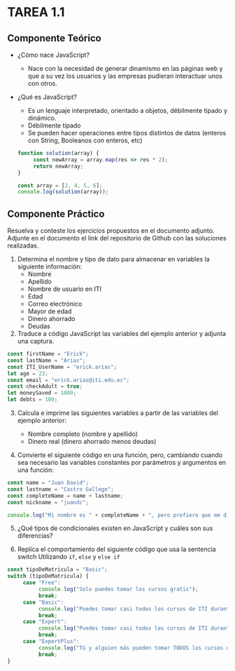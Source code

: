 # TAREA 1.1

## Componente Teórico
- ¿Cómo nace JavaScript?
  - Nace con la necesidad de generar dinamismo en las páginas web y que a su vez los usuarios y las empresas pudieran interactuar unos con otros.
  
- ¿Qué es JavaScript?
  - Es un lenguaje interpretado, orientado a objetos, débilmente tipado y dinámico.
  - Débilmente tipado
  - Se pueden hacer operaciones entre tipos distintos de datos (enteros con String, Booleanos con enteros, etc)
  
  ```js
  function solution(array) {
       const newArray = array.map(res => res * 2);
       return newArray;
  }
  
  const array = [2, 4, 5, 6];
  console.log(solution(array));
  ```
  
## Componente Práctico
Resuelva y conteste los ejercicios propuestos en el documento adjunto.  
Adjunte en el documento el link del repositorio de Github con las soluciones realizadas.

1. Determina el nombre y tipo de dato para almacenar en variables la siguiente información:
   - Nombre
   - Apellido
   - Nombre de usuario en ITI
   - Edad
   - Correo electrónico
   - Mayor de edad
   - Dinero ahorrado
   - Deudas
2. Traduce a código JavaScript las variables del ejemplo anterior y adjunta una captura.
```js
const firstName = "Erick";
const lastName = "Arias";
const ITI_UserName = "erick.arias";
let age = 23;
const email = "erick.arias@iti.edu.ec";
const checkAdult = true;
let moneySaved = 1000;
let debts = 100;
```

3. Calcula e imprime las siguientes variables a partir de las variables del ejemplo anterior:
   - Nombre completo (nombre y apellido)
   - Dinero real (dinero ahorrado menos deudas)
   
4. Convierte el siguiente código en una función, pero, cambiando cuando sea necesario las variables constantes por parámetros y argumentos en una función:
```js
const name = "Juan David";
const lastname = "Castro Gallego";
const completeName = name + lastname;
const nickname = "juandc";

console.log("Mi nombre es " + completeName + ", pero prefiero que me digas " + nickname + ".");
```

5. ¿Qué tipos de condicionales existen en JavaScript y cuáles son sus diferencias?

6. Replica el comportamiento del siguiente código que usa la sentencia switch Utilizando `if`, `else` y `else if`
```js
const tipoDeMatricula = "Basic";
switch (tipoDeMatricula) {
     case "Free":
          console.log("Solo puedes tomar los cursos gratis");
          break;
     case "Basic":
          console.log("Puedes tomar casi todos los cursos de ITI durante un mes");
          break;
     case "Expert":
          console.log("Puedes tomar casi todos los cursos de ITI durante un año");
          break;
     case "ExpertPlus":
          console.log("Tú y alguien más pueden tomar TODOS los cursos de ITI durante un año");
          break;
}
```
